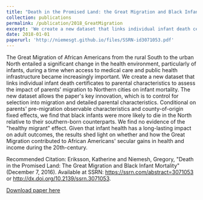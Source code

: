 ```yaml
---
title: "Death in the Promised Land: the Great Migration and Black Infant Mortality (with Katherine Eriksson (UC-Davis)"
collection: publications
permalink: /publication/2018_GreatMigration
excerpt: 'We create a new dataset that links individual infant death certificates to parental characteristics to assess the impact of parents' migration to Northern cities on infant mortality. The new dataset allows the paper's key innovation, which is to control for selection into migration and detailed parental characteristics. Conditional on parents' pre-migration observable characteristics and county-of-origin fixed effects, we find that black infants were more likely to die in the North relative to their southern-born counterparts.'
date: 2018-01-01
paperurl: 'http://niemesgt.github.io/files/SSRN-id3071053.pdf'
---
```

The Great Migration of African Americans from the rural South to the urban North entailed a significant change in the health environment, particularly of infants, during a time when access to medical care and public health infrastructure became increasingly important. We create a new dataset that links individual infant death certificates to parental characteristics to assess the impact of parents' migration to Northern cities on infant mortality. The new dataset allows the paper's key innovation, which is to control for selection into migration and detailed parental characteristics. Conditional on parents' pre-migration observable characteristics and county-of-origin fixed effects, we find that black infants were more likely to die in the North relative to their southern-born counterparts. We find no evidence of the "healthy migrant" effect. Given that infant health has a long-lasting impact on adult outcomes, the results shed light on whether and how the Great Migration contributed to African Americans' secular gains in health and income during the 20th-century. 

Recommended Citation: Eriksson, Katherine and Niemesh, Gregory, "Death in the Promised Land: The Great Migration and Black Infant Mortality" (December 7, 2016). Available at SSRN: https://ssrn.com/abstract=3071053 or http://dx.doi.org/10.2139/ssrn.3071053.

[Download paper here](http://niemesgt.github.io/files/SSRN-id3071053.pdf)
